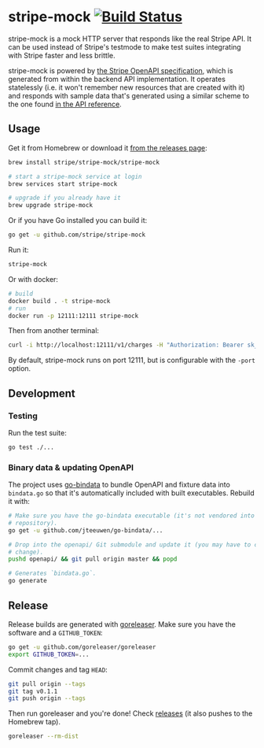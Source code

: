 # stripe-mock [![Build Status](https://travis-ci.org/stripe/stripe-mock.svg?branch=master)](https://travis-ci.org/stripe/stripe-mock)

stripe-mock is a mock HTTP server that responds like the real Stripe API. It
can be used instead of Stripe's testmode to make test suites integrating with
Stripe faster and less brittle.

stripe-mock is powered by [the Stripe OpenAPI specification][openapi], which is
generated from within the backend API implementation. It operates statelessly
(i.e. it won't remember new resources that are created with it) and responds
with sample data that's generated using a similar scheme to the one found [in
the API reference][apiref].

## Usage

Get it from Homebrew or download it [from the releases page][releases]:

``` sh
brew install stripe/stripe-mock/stripe-mock

# start a stripe-mock service at login
brew services start stripe-mock

# upgrade if you already have it
brew upgrade stripe-mock
```

Or if you have Go installed you can build it:

``` sh
go get -u github.com/stripe/stripe-mock
```

Run it:

``` sh
stripe-mock
```

Or with docker:
``` sh
# build
docker build . -t stripe-mock
# run
docker run -p 12111:12111 stripe-mock
```

Then from another terminal:

``` sh
curl -i http://localhost:12111/v1/charges -H "Authorization: Bearer sk_test_123"
```

By default, stripe-mock runs on port 12111, but is configurable with the
`-port` option.

## Development

### Testing

Run the test suite:

``` sh
go test ./...
```

### Binary data & updating OpenAPI

The project uses [go-bindata] to bundle OpenAPI and fixture data into
`bindata.go` so that it's automatically included with built executables.
Rebuild it with:

``` sh
# Make sure you have the go-bindata executable (it's not vendored into this
# repository).
go get -u github.com/jteeuwen/go-bindata/...

# Drop into the openapi/ Git submodule and update it (you may have to commit a
# change).
pushd openapi/ && git pull origin master && popd

# Generates `bindata.go`.
go generate
```

## Release

Release builds are generated with [goreleaser]. Make sure you have the software
and a `GITHUB_TOKEN`:

``` sh
go get -u github.com/goreleaser/goreleaser
export GITHUB_TOKEN=...
```

Commit changes and tag `HEAD`:

``` sh
git pull origin --tags
git tag v0.1.1
git push origin --tags
```

Then run goreleaser and you're done! Check [releases] (it also pushes to the
Homebrew tap).

``` sh
goreleaser --rm-dist
```

[apiref]: https://stripe.com/docs/api
[go-bindata]: https://github.com/jteeuwen/go-bindata
[goreleaser]: https://github.com/goreleaser/goreleaser
[openapi]: https://github.com/stripe/openapi
[releases]: https://github.com/stripe/stripe-mock/releases

<!--
# vim: set tw=79:
-->
